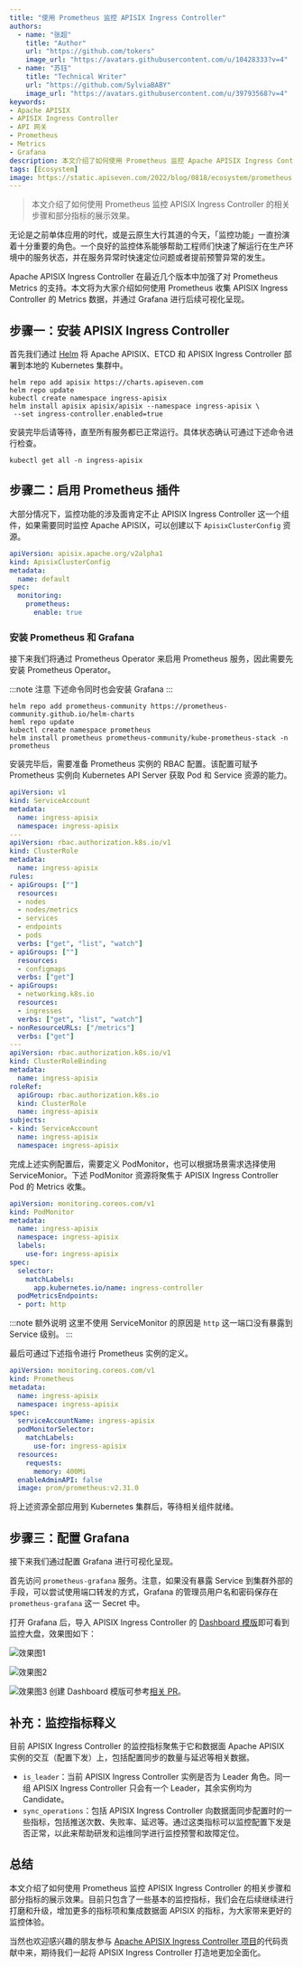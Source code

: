 ```yaml
---
title: "使用 Prometheus 监控 APISIX Ingress Controller"
authors:
  - name: "张超"
    title: "Author"
    url: "https://github.com/tokers"
    image_url: "https://avatars.githubusercontent.com/u/10428333?v=4"
  - name: "苏钰"
    title: "Technical Writer"
    url: "https://github.com/SylviaBABY"
    image_url: "https://avatars.githubusercontent.com/u/39793568?v=4"
keywords: 
- Apache APISIX
- APISIX Ingress Controller
- API 网关
- Prometheus
- Metrics
- Grafana
description: 本文介绍了如何使用 Prometheus 监控 Apache APISIX Ingress Controller 的相关步骤和部分指标的展示效果，并为大家介绍相关监控指标的定义。
tags: [Ecosystem]
image: https://static.apiseven.com/2022/blog/0818/ecosystem/prometheus.png
---
```


> 本文介绍了如何使用 Prometheus 监控 APISIX Ingress Controller 的相关步骤和部分指标的展示效果。

<!--truncate-->

无论是之前单体应用的时代，或是云原生大行其道的今天，「监控功能」一直扮演着十分重要的角色。一个良好的监控体系能够帮助工程师们快速了解运行在生产环境中的服务状态，并在服务异常时快速定位问题或者提前预警异常的发生。

Apache APISIX Ingress Controller 在最近几个版本中加强了对 Prometheus Metrics 的支持。本文将为大家介绍如何使用 Prometheus 收集 APISIX Ingress Controller 的 Metrics 数据，并通过 Grafana 进行后续可视化呈现。

## 步骤一：安装 APISIX Ingress Controller

首先我们通过 [Helm](https://helm.sh/) 将 Apache APISIX、ETCD 和 APISIX Ingress Controller 部署到本地的 Kubernetes 集群中。

```shell
helm repo add apisix https://charts.apiseven.com
helm repo update
kubectl create namespace ingress-apisix
helm install apisix apisix/apisix --namespace ingress-apisix \
 --set ingress-controller.enabled=true
```

安装完毕后请等待，直至所有服务都已正常运行。具体状态确认可通过下述命令进行检查。

```shell
kubectl get all -n ingress-apisix
```

## 步骤二：启用 Prometheus 插件

大部分情况下，监控功能的涉及面肯定不止 APISIX Ingress Controller 这一个组件，如果需要同时监控 Apache APISIX，可以创建以下 `ApisixClusterConfig` 资源。

```yaml
apiVersion: apisix.apache.org/v2alpha1
kind: ApisixClusterConfig
metadata:
  name: default
spec:
  monitoring:
    prometheus:
      enable: true
```

### 安装 Prometheus 和 Grafana

接下来我们将通过 Prometheus Operator 来启用 Prometheus 服务，因此需要先安装 Prometheus Operator。

:::note 注意
下述命令同时也会安装 Grafana
:::

```shell
helm repo add prometheus-community https://prometheus-community.github.io/helm-charts
heml repo update
kubectl create namespace prometheus
helm install prometheus prometheus-community/kube-prometheus-stack -n prometheus
```

安装完毕后，需要准备 Prometheus 实例的 RBAC 配置。该配置可赋予 Prometheus 实例向 Kubernetes API Server 获取 Pod 和 Service 资源的能力。

```yaml
apiVersion: v1
kind: ServiceAccount
metadata:
  name: ingress-apisix
  namespace: ingress-apisix
---
apiVersion: rbac.authorization.k8s.io/v1
kind: ClusterRole
metadata:
  name: ingress-apisix
rules:
- apiGroups: [""]
  resources:
  - nodes
  - nodes/metrics
  - services
  - endpoints
  - pods
  verbs: ["get", "list", "watch"]
- apiGroups: [""]
  resources:
  - configmaps
  verbs: ["get"]
- apiGroups:
  - networking.k8s.io
  resources:
  - ingresses
  verbs: ["get", "list", "watch"]
- nonResourceURLs: ["/metrics"]
  verbs: ["get"]
---
apiVersion: rbac.authorization.k8s.io/v1
kind: ClusterRoleBinding
metadata:
  name: ingress-apisix
roleRef:
  apiGroup: rbac.authorization.k8s.io
  kind: ClusterRole
  name: ingress-apisix
subjects:
- kind: ServiceAccount
  name: ingress-apisix
  namespace: ingress-apisix
```

完成上述实例配置后，需要定义 PodMonitor，也可以根据场景需求选择使用 ServiceMonior。下述 PodMonitor 资源将聚焦于 APISIX Ingress Controller Pod 的 Metrics 收集。

```yaml
apiVersion: monitoring.coreos.com/v1
kind: PodMonitor
metadata:
  name: ingress-apisix
  namespace: ingress-apisix
  labels:
    use-for: ingress-apisix
spec:
  selector:
    matchLabels:
      app.kubernetes.io/name: ingress-controller
  podMetricsEndpoints:
  - port: http
```

:::note 额外说明
这里不使用 ServiceMonitor 的原因是 `http` 这一端口没有暴露到 Service 级别。
:::

最后可通过下述指令进行 Prometheus 实例的定义。

```yaml
apiVersion: monitoring.coreos.com/v1
kind: Prometheus
metadata:
  name: ingress-apisix
  namespace: ingress-apisix
spec:
  serviceAccountName: ingress-apisix
  podMonitorSelector:
    matchLabels:
      use-for: ingress-apisix
  resources:
    requests:
      memory: 400Mi
  enableAdminAPI: false
  image: prom/prometheus:v2.31.0
```

将上述资源全部应用到 Kubernetes 集群后，等待相关组件就绪。

## 步骤三：配置 Grafana

接下来我们通过配置 Grafana 进行可视化呈现。

首先访问 `prometheus-grafana` 服务。注意，如果没有暴露 Service 到集群外部的手段，可以尝试使用端口转发的方式，Grafana 的管理员用户名和密码保存在 `prometheus-grafana` 这一 Secret 中。

打开 Grafana 后，导入 APISIX Ingress Controller 的 [Dashboard 模版](https://raw.githubusercontent.com/apache/apisix-ingress-controller/22e548bc267115ccd36aec4200d5399aab565958/docs/assets/other/json/apisix-ingress-controller-grafana.json)即可看到监控大盘，效果图如下：

![效果图1](https://static.apiseven.com/202108/1639381275740-d9e3b2a7-6895-43f2-8119-212ea616dddd.png)

![效果图2](https://static.apiseven.com/202108/1639381348652-7fb30365-179c-4b68-a168-ec3c9da7324d.png)

![效果图3](https://static.apiseven.com/202108/1639381376926-d6af92c7-16dd-4306-8931-9b83e7e8dce1.png)
创建 Dashboard 模版可参考[相关 PR](https://github.com/apache/apisix-ingress-controller/pull/731)。

## 补充：监控指标释义

目前 APISIX Ingress Controller 的监控指标聚焦于它和数据面 Apache APISIX 实例的交互（配置下发）上，包括配置同步的数量与延迟等相关数据。

- `is_leader`：当前 APISIX Ingress Controller 实例是否为 Leader 角色。同一组 APISIX Ingress Controller 只会有一个 Leader，其余实例均为 Candidate。
- `sync_operations`：包括 APISIX Ingress Controller 向数据面同步配置时的一些指标，包括推送次数、失败率、延迟等。通过这类指标可以监控配置下发是否正常，以此来帮助研发和运维同学进行监控预警和故障定位。

## 总结

本文介绍了如何使用 Prometheus 监控 APISIX Ingress Controller 的相关步骤和部分指标的展示效果。目前只包含了一些基本的监控指标，我们会在后续继续进行打磨和升级，增加更多的指标项和集成数据面 APISIX 的指标，为大家带来更好的监控体验。

当然也欢迎感兴趣的朋友参与 [Apache APISIX Ingress Controller 项目](https://github.com/apache/apisix-ingress-controller)的代码贡献中来，期待我们一起将 APISIX Ingress Controller 打造地更加全面化。

